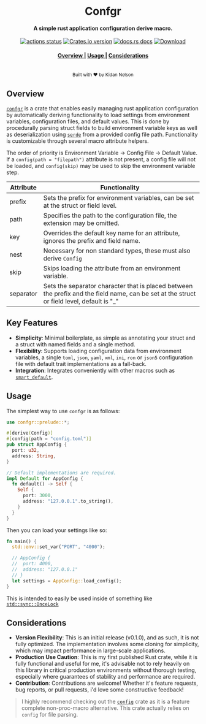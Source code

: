 <h1 align="center">Confgr</h1>
<div align="center">
 <strong>
  A simple rust application configuration derive macro.
 </strong>
</div>

<br />

<div align="center">
  <!-- Github Actions -->
  <a href="https://github.com/N4D1K-lgtm/confgr/actions/workflows/rust.yml?query=branch%3Amaster">
    <img src="https://img.shields.io/github/actions/workflow/status/N4D1K-lgtm/confgr/rust.yml?branch=master&style=flat-square" alt="actions status" /></a>
  <!-- Version -->
  <a href="https://crates.io/crates/confgr">
    <img src="https://img.shields.io/crates/v/confgr.svg?style=flat-square"
    alt="Crates.io version" /></a>
  <!-- Docs -->
  <a href="https://docs.rs/confgr">
  <img src="https://img.shields.io/badge/docs-latest-blue.svg?style=flat-square" alt="docs.rs docs" /></a>
  <!-- Downloads -->
  <a href="https://crates.io/crates/confgr">
    <img src="https://img.shields.io/crates/d/confgr.svg?style=flat-square" alt="Download" />
  </a>
</div>

<div align="center">
  <h4>
    <a href="#install">
      Overview
    </a>
    <span> | </span>
    <a href="#usage">
      Usage
    </a>
    <span> | </span>
    <a href="#considerations">
      Considerations
    </a>
  </h4>
</div>

<br />

<div align="center">
  <small>Built with ❤️ by Kidan Nelson</small>
</div>

## Overview

[`confgr`](https://docs.rs/confgr/latest/confgr) is a crate that enables easily managing rust application configuration by automatically deriving functionality to load settings from environment variables, configuration files, and default values. This is done by procedurally parsing struct fields to build environment variable keys as well as deserialization using [`serde`](https://docs.rs/serde/latest/serde/) from a provided config file path. Functionality is customizable through several macro attribute helpers.

The order of priority is Environment Variable -> Config File -> Default Value. If a `config(path = "filepath")` attribute is not present, a config file will not be loaded, and `config(skip)` may be used to skip the environment variable step.

| Attribute      | Functionality                                                                                                                              |
|----------------|--------------------------------------------------------------------------------------------------------------------------------------------|
| prefix         | Sets the prefix for environment variables, can be set at the struct or field level.                                                        |
| path           | Specifies the path to the configuration file, the extension may be omitted.                                                                |
| key            | Overrides the default key name for an attribute, ignores the prefix and field name.                                                        |
| nest           | Necessary for non standard types, these must also derive `Config`                                                                          |
| skip           | Skips loading the attribute from an environment variable.                                                                                  |
| separator      | Sets the separator character that is placed between the prefix and the field name, can be set at the struct or field level, default is "_" |


## Key Features

- **Simplicity**: Minimal boilerplate, as simple as annotating your struct and a struct with named fields and a single method.
- **Flexibility**: Supports loading configuration data from environment variables, a single `toml`, `json`, `yaml`, `xml`, `ini`, `ron` or `json5` configuration file with default trait implementations as a fall-back.
- **Integration**: Integrates conveniently with other macros such as [`smart_default`](https://docs.rs/smart-default/latest/smart_default/derive.SmartDefault.html).
## Usage

The simplest way to use `confgr` is as follows: 
```rust
use confgr::prelude::*;

#[derive(Config)]
#[config(path = "config.toml")]
pub struct AppConfig {
  port: u32,
  address: String,
}

// Default implementations are required.
impl Default for AppConfig {
  fn default() -> Self {
    Self {
      port: 3000,
      address: "127.0.0.1".to_string(),
    }
  }
}
```

Then you can load your settings like so:

```rust
fn main() {
  std::env::set_var("PORT", "4000");

  // AppConfig {
  //  port: 4000,
  //  address: "127.0.0.1"
  // }
  let settings = AppConfig::load_config();
}
```

This is intended to easily be used inside of something like [`std::sync::OnceLock`](https://doc.rust-lang.org/nightly/std/sync/struct.OnceLock.html)

## Considerations
- **Version Flexibility**: This is an initial release (v0.1.0), and as such, it is not fully optimized. The implementation involves some cloning for simplicity, which may impact performance in large-scale applications.
- **Production Use Caution**: This is my first published Rust crate, while it is fully functional and useful for me, it's advisable not to rely heavily on this library in critical production environments without thorough testing, especially where guarantees of stability and performance are required.
- **Contribution**: Contributions are welcome! Whether it's feature requests, bug reports, or pull requests, i'd love some constructive feedback!

> I highly recommend checking out the [`config`](https://docs.rs/config/latest/config/) crate as it is a feature complete non-proc-macro alternative. This crate actually relies on `config` for file parsing.
